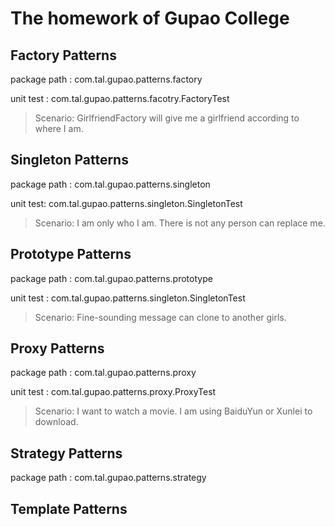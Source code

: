 # The homework of Gupao College

## Factory Patterns

package path : com.tal.gupao.patterns.factory

unit test : com.tal.gupao.patterns.facotry.FactoryTest
>Scenario: GirlfriendFactory will give me a girlfriend according to where I am.

## Singleton Patterns

package path : com.tal.gupao.patterns.singleton

unit test: com.tal.gupao.patterns.singleton.SingletonTest
>Scenario: I am only who I am. There is not any person can replace me.

## Prototype Patterns

package path : com.tal.gupao.patterns.prototype

unit test : com.tal.gupao.patterns.singleton.SingletonTest
>Scenario: Fine-sounding message can clone to another girls. 

## Proxy Patterns

package path :  com.tal.gupao.patterns.proxy

unit test :  com.tal.gupao.patterns.proxy.ProxyTest
>Scenario: I want to watch a movie. I am using BaiduYun or Xunlei to download.

## Strategy Patterns
package path : com.tal.gupao.patterns.strategy




## Template Patterns

